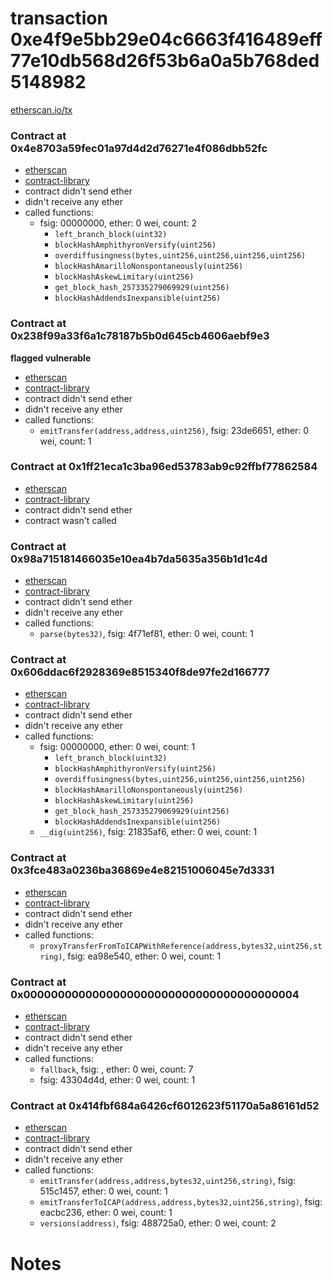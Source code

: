 # transaction 0xe4f9e5bb29e04c6663f416489eff77e10db568d26f53b6a0a5b768ded5148982

[etherscan.io/tx](https://etherscan.io/tx/0xe4f9e5bb29e04c6663f416489eff77e10db568d26f53b6a0a5b768ded5148982)


### Contract at 0x4e8703a59fec01a97d4d2d76271e4f086dbb52fc

* [etherscan](https://etherscan.io/address/0x4e8703a59fec01a97d4d2d76271e4f086dbb52fc)
* [contract-library](https://contract-library.com/contracts/Ethereum/4e8703a59fec01a97d4d2d76271e4f086dbb52fc)
* contract didn't send ether
* didn't receive any ether
* called functions:
    * fsig: 00000000, ether: 0 wei, count: 2
        * `left_branch_block(uint32)`
        * `blockHashAmphithyronVersify(uint256)`
        * `overdiffusingness(bytes,uint256,uint256,uint256,uint256)`
        * `blockHashAmarilloNonspontaneously(uint256)`
        * `blockHashAskewLimitary(uint256)`
        * `get_block_hash_257335279069929(uint256)`
        * `blockHashAddendsInexpansible(uint256)`


### Contract at 0x238f99a33f6a1c78187b5b0d645cb4606aebf9e3

**flagged vulnerable**

* [etherscan](https://etherscan.io/address/0x238f99a33f6a1c78187b5b0d645cb4606aebf9e3)
* [contract-library](https://contract-library.com/contracts/Ethereum/238f99a33f6a1c78187b5b0d645cb4606aebf9e3)
* contract didn't send ether
* didn't receive any ether
* called functions:
    * `emitTransfer(address,address,uint256)`, fsig: 23de6651, ether: 0 wei, count: 1


### Contract at 0x1ff21eca1c3ba96ed53783ab9c92ffbf77862584

* [etherscan](https://etherscan.io/address/0x1ff21eca1c3ba96ed53783ab9c92ffbf77862584)
* [contract-library](https://contract-library.com/contracts/Ethereum/1ff21eca1c3ba96ed53783ab9c92ffbf77862584)
* contract didn't send ether
* contract wasn't called


### Contract at 0x98a715181466035e10ea4b7da5635a356b1d1c4d

* [etherscan](https://etherscan.io/address/0x98a715181466035e10ea4b7da5635a356b1d1c4d)
* [contract-library](https://contract-library.com/contracts/Ethereum/98a715181466035e10ea4b7da5635a356b1d1c4d)
* contract didn't send ether
* didn't receive any ether
* called functions:
    * `parse(bytes32)`, fsig: 4f71ef81, ether: 0 wei, count: 1


### Contract at 0x606ddac6f2928369e8515340f8de97fe2d166777

* [etherscan](https://etherscan.io/address/0x606ddac6f2928369e8515340f8de97fe2d166777)
* [contract-library](https://contract-library.com/contracts/Ethereum/606ddac6f2928369e8515340f8de97fe2d166777)
* contract didn't send ether
* didn't receive any ether
* called functions:
    * fsig: 00000000, ether: 0 wei, count: 1
        * `left_branch_block(uint32)`
        * `blockHashAmphithyronVersify(uint256)`
        * `overdiffusingness(bytes,uint256,uint256,uint256,uint256)`
        * `blockHashAmarilloNonspontaneously(uint256)`
        * `blockHashAskewLimitary(uint256)`
        * `get_block_hash_257335279069929(uint256)`
        * `blockHashAddendsInexpansible(uint256)`
    * `__dig(uint256)`, fsig: 21835af6, ether: 0 wei, count: 1


### Contract at 0x3fce483a0236ba36869e4e82151006045e7d3331

* [etherscan](https://etherscan.io/address/0x3fce483a0236ba36869e4e82151006045e7d3331)
* [contract-library](https://contract-library.com/contracts/Ethereum/3fce483a0236ba36869e4e82151006045e7d3331)
* contract didn't send ether
* didn't receive any ether
* called functions:
    * `proxyTransferFromToICAPWithReference(address,bytes32,uint256,string)`, fsig: ea98e540, ether: 0 wei, count: 1


### Contract at 0x0000000000000000000000000000000000000004

* [etherscan](https://etherscan.io/address/0x0000000000000000000000000000000000000004)
* [contract-library](https://contract-library.com/contracts/Ethereum/0000000000000000000000000000000000000004)
* contract didn't send ether
* didn't receive any ether
* called functions:
    * `fallback`, fsig: , ether: 0 wei, count: 7
    * fsig: 43304d4d, ether: 0 wei, count: 1


### Contract at 0x414fbf684a6426cf6012623f51170a5a86161d52

* [etherscan](https://etherscan.io/address/0x414fbf684a6426cf6012623f51170a5a86161d52)
* [contract-library](https://contract-library.com/contracts/Ethereum/414fbf684a6426cf6012623f51170a5a86161d52)
* contract didn't send ether
* didn't receive any ether
* called functions:
    * `emitTransfer(address,address,bytes32,uint256,string)`, fsig: 515c1457, ether: 0 wei, count: 1
    * `emitTransferToICAP(address,address,bytes32,uint256,string)`, fsig: eacbc236, ether: 0 wei, count: 1
    * `versions(address)`, fsig: 488725a0, ether: 0 wei, count: 2

# Notes

